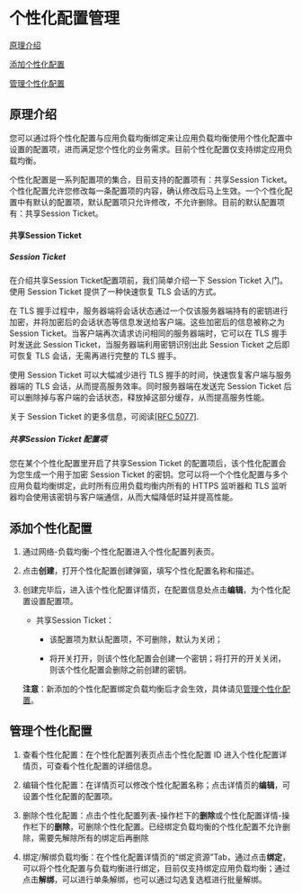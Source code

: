 # 个性化配置管理

[原理介绍](CustomizedConfiguration-Management#principle-introduction)

[添加个性化配置](CustomizedConfiguration-Management#add-CostomizedConfiguration)

[管理个性化配置](CustomizedConfiguration-Management#manage-CostomizedConfiguration)

## 原理介绍
<div id="principle-introduction"></div>

您可以通过将个性化配置与应用负载均衡绑定来让应用负载均衡使用个性化配置中设置的配置项，进而满足您个性化的业务需求。目前个性化配置仅支持绑定应用负载均衡。

个性化配置是一系列配置项的集合，目前支持的配置项有：共享Session Ticket。个性化配置允许您修改每一条配置项的内容，确认修改后马上生效。一个个性化配置中有默认的配置项，默认配置项只允许修改，不允许删除。目前的默认配置项有：共享Session Ticket。

#### 共享Session Ticket

##### Session Ticket

在介绍共享Session Ticket配置项前，我们简单介绍一下 Session Ticket 入门。使用 Session Ticket 提供了一种快速恢复 TLS 会话的方式。

在 TLS 握手过程中，服务器端将会话状态通过一个仅该服务器端持有的密钥进行加密，并将加密后的会话状态等信息发送给客户端。这些加密后的信息被称之为 Session Ticket。当客户端再次请求访问相同的服务器端时，它可以在 TLS 握手时发送此 Session Ticket，当服务器端利用密钥识别出此 Session Ticket 之后即可恢复 TLS 会话，无需再进行完整的 TLS 握手。

使用 Session Ticket 可以大幅减少进行 TLS 握手的时间，快速恢复客户端与服务器端的 TLS 会话，从而提高服务效率。同时服务器端在发送完 Session Ticket 后可以删除掉与客户端的会话状态，释放掉这部分缓存，从而提高服务性能。

关于 Session Ticket 的更多信息，可阅读[[RFC 5077]](https://www.rfc-editor.org/rfc/rfc5077).

##### 共享Session Ticket 配置项

您在某个个性化配置里开启了共享Session Ticket 的配置项后，该个性化配置会为您生成一个用于加密 Session Ticket 的密钥。您可以将一个个性化配置与多个应用负载均衡绑定，此时所有应用负载均衡内所有的 HTTPS 监听器和 TLS 监听器均会使用该密钥与客户端通信，从而大幅降低时延并提高性能。

## 添加个性化配置
<div id="add-CostomizedConfiguration"></div>

1. 通过网络-负载均衡-个性化配置进入个性化配置列表页。

1. 点击**创建**，打开个性化配置创建弹窗，填写个性化配置名称和描述。

1. 创建完毕后，进入该个性化配置详情页，在配置信息处点击**编辑**，为个性化配置设置配置项。

    - 共享Session Ticket：
    
      - 该配置项为默认配置项，不可删除，默认为关闭；
      
      - 将开关打开，则该个性化配置会创建一个密钥；将打开的开关关闭，则该个性化配置会删除之前创建的密钥。
    
    **注意**：新添加的个性化配置绑定负载均衡后才会生效，具体请见[管理个性化配置](CustomizedConfiguration-Management#manage-CostomizedConfiguration)。
    

## 管理个性化配置
<div id="manage-CostomizedConfiguration"></div>

1. 查看个性化配置：在个性化配置列表页点击个性化配置 ID 进入个性化配置详情页，可查看个性化配置的详细信息。

1. 编辑个性化配置：在详情页可以修改个性化配置名称；点击详情页的**编辑**，可设置个性化配置的配置项。

1. 删除个性化配置：点击个性化配置列表-操作栏下的**删除**或个性化配置详情-操作栏下的**删除**，可删除个性化配置。已经绑定负载均衡的个性化配置不允许删除，需要先解除所有的绑定后再删除

1. 绑定/解绑负载均衡：在个性化配置详情页的“绑定资源”Tab，通过点击**绑定**，可以将个性化配置与负载均衡进行绑定，目前仅支持绑定应用负载均衡；通过点击**解绑**，可以进行单条解绑，也可以通过勾选复选框进行批量解绑。
